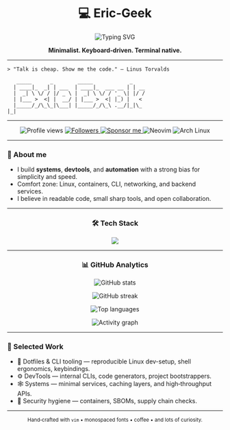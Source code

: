 <!--
  Best-in-class GEEK profile README for: Eric-Geek
  - Pure English
  - Dark/terminal vibes
  - Minimal external setup required (all widgets work without Actions)
  - Replace any placeholder links (website / twitter / email) as you wish.
-->

<!-- HEADER -->
<h1 align="center">💻 Eric‑Geek</h1>
<p align="center">
  <img src="https://readme-typing-svg.demolab.com?font=Fira+Code&pause=1000&width=435&lines=Developer+%E2%80%A2+Hacker+%E2%80%A2+Open-Source+Enthusiast;Systems+%26+DevTools+%7C+Rust+%7C+Go+%7C+Linux" alt="Typing SVG" />
</p>
<p align="center">
  <b>Minimalist. Keyboard‑driven. Terminal native.</b>
</p>

---

<!-- MOTTO / ASCII -->
```text
> "Talk is cheap. Show me the code." — Linus Torvalds
```

```text
   _____      _        _____            _    
  | ____|_  _| | ___  | ____|_  ___ __ | | __
  |  _| \ \/ / |/ _ \ |  _| \ \/ / '_ \| |/ /
  | |___ >  <| |  __/ | |___ >  <| |_) |   < 
  |_____/_/\_\_|\___| |_____/_/\_\ .__/|_|\_                                 |_|         
```

---

<!-- BADGES -->
<div align="center">
  <img src="https://komarev.com/ghpvc/?username=Eric-Geek&style=for-the-badge&color=0e75b6" alt="Profile views" />
  <a href="https://github.com/Eric-Geek?tab=followers">
    <img src="https://img.shields.io/github/followers/Eric-Geek?label=Followers&style=for-the-badge&color=2ea043" alt="Followers" />
  </a>
  <a href="https://github.com/sponsors/Eric-Geek">
    <img src="https://img.shields.io/badge/Sponsor-%E2%9D%A4-ff69b4?style=for-the-badge" alt="Sponsor me" />
  </a>
  <img src="https://img.shields.io/badge/Editor-NeoVim-black?style=for-the-badge&logo=neovim" alt="Neovim" />
  <img src="https://img.shields.io/badge/OS-Arch%20Linux-informational?style=for-the-badge&logo=archlinux" alt="Arch Linux" />
</div>

---

<!-- ABOUT -->
### 👋 About me
- I build **systems**, **devtools**, and **automation** with a strong bias for simplicity and speed.
- Comfort zone: Linux, containers, CLI, networking, and backend services.
- I believe in readable code, small sharp tools, and open collaboration.

---

<!-- TECH STACK ICONS -->
<h3 align="center">🛠️ Tech Stack</h3>
<p align="center">
  <img src="https://skillicons.dev/icons?i=linux,git,github,neovim,bash,regex,python,go,rust,c,cpp,java,nodejs,deno,ts,react,astro,postgres,mysql,redis,docker,kubernetes,nginx,graphql,cloudflare,aws,gcp,ray" />
</p>

---

<!-- GITHUB ANALYTICS -->
<h3 align="center">📊 GitHub Analytics</h3>
<p align="center">
  <img src="https://github-readme-stats.vercel.app/api?username=Eric-Geek&show_icons=true&theme=radical&hide_border=true" alt="GitHub stats" />
</p>
<p align="center">
  <img src="https://github-readme-streak-stats.herokuapp.com/?user=Eric-Geek&theme=radical&hide_border=true" alt="GitHub streak" />
</p>
<p align="center">
  <img src="https://github-readme-stats.vercel.app/api/top-langs/?username=Eric-Geek&layout=compact&theme=radical&hide_border=true" alt="Top languages" />
</p>

<!-- Optional: Activity graph (no setup needed) -->
<p align="center">
  <img src="https://github-readme-activity-graph.vercel.app/graph?username=Eric-Geek&theme=react-dark&hide_border=true" alt="Activity graph" />
</p>

---

<!-- FEATURED WORK (links only; keep it minimal, no 404 images) -->
### 🚧 Selected Work
- 🧰 Dotfiles & CLI tooling — reproducible Linux dev-setup, shell ergonomics, keybindings.
- ⚙️ DevTools — internal CLIs, code generators, project bootstrappers.
- 🕸️ Systems — minimal services, caching layers, and high‑throughput APIs.
- 🔐 Security hygiene — containers, SBOMs, supply chain checks.

---

<!-- FOOTER -->
<p align="center">
  <sub>Hand‑crafted with <code>vim</code> • monospaced fonts • coffee • and lots of curiosity.</sub>
</p>
